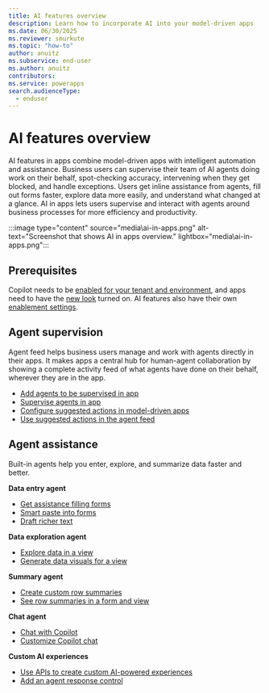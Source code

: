 ```yaml
---
title: AI features overview
description: Learn how to incorporate AI into your model-driven apps
ms.date: 06/30/2025
ms.reviewer: smurkute
ms.topic: "how-to"
author: anuitz
ms.subservice: end-user
ms.author: anuitz
contributors: 
ms.service: powerapps
search.audienceType: 
  - enduser
---
```


# AI features overview

AI features in apps combine model-driven apps with intelligent automation and assistance. Business users can supervise their team of AI agents doing work on their behalf, spot-checking accuracy, intervening when they get blocked, and handle exceptions. Users get inline assistance from agents, fill out forms faster, explore data more easily, and understand what changed at a glance. AI in apps lets users supervise and interact with agents around business processes for more efficiency and productivity.

:::image type="content" source="media\ai-in-apps.png" alt-text="Screenshot that shows AI in apps overview." lightbox="media\ai-in-apps.png":::

## Prerequisites

Copilot needs to be [enabled for your tenant and environment](../maker/canvas-apps/ai-overview.md#disable-copilot-in-power-apps), and apps need to have the [new look](modern-fluent-design.md) turned on. AI features also have their own [enablement settings](/power-platform/admin/settings-features).

## Agent supervision

Agent feed helps business users manage and work with agents directly in their apps. It makes apps a central hub for human-agent collaboration by showing a complete activity feed of what agents have done on their behalf, wherever they are in the app.

- [Add agents to be supervised in app](../maker/model-driven-apps/add-agents-to-app.md)
- [Supervise agents in app](supervise-agents-with-agent-feed.md)
- [Configure suggested actions in model-driven apps](../maker/model-driven-apps/configure-suggested-actions.md)
- [Use suggested actions in the agent feed](use-suggested-actions-in-the-agent-feed.md)

## Agent assistance

Built-in agents help you enter, explore, and summarize data faster and better.

**Data entry agent**

- [Get assistance filling forms](form-filling-assistance.md)
- [Smart paste into forms](form-filling-assistance.md#use-smart-paste-preview)
- [Draft richer text](../maker/model-driven-apps/use-copilot-email-assist.md)

**Data exploration agent**

- [Explore data in a view](find-data-with-ai.md)
- [Generate data visuals for a view](visualize-data-in-copilot.md)

**Summary agent**

- [Create custom row summaries](../maker/data-platform/configure-form-row-summary.md#create-a-row-summary)
- [See row summaries in a form and view](record-summaries.md)

**Chat agent**

- [Chat with Copilot](use-copilot-model-driven-apps.md)
- [Customize Copilot chat](../maker/model-driven-apps/customize-copilot-chat.md)

**Custom AI experiences**

- [Use APIs to create custom AI-powered experiences](../developer/model-driven-apps/clientapi/bring-intelligence-using-agent-apis.md)
- [Add an agent response control](../maker/model-driven-apps/form-designer-add-configure-agent-response.md)
